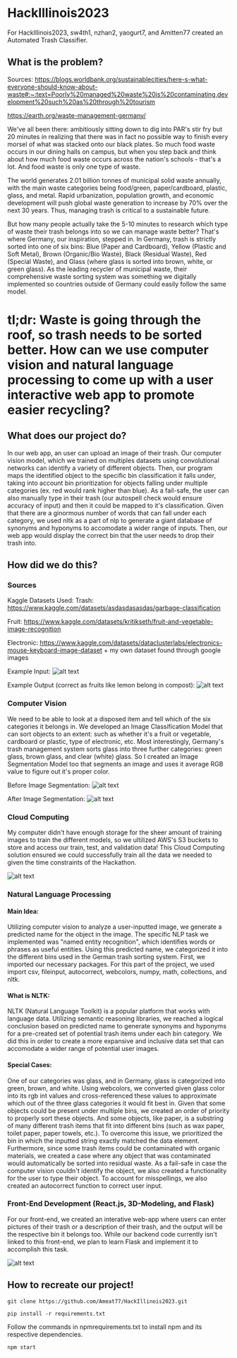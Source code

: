 # HackIllinois2023
For HackIllinois2023, sw4th1, nzhan2, yaogurt7, and Amitten77 created an Automated Trash Classifier.


## What is the problem?

Sources:
https://blogs.worldbank.org/sustainablecities/here-s-what-everyone-should-know-about-waste#:~:text=Poorly%20managed%20waste%20is%20contaminating,development%20such%20as%20through%20tourism

https://earth.org/waste-management-germany/

We've all been there: ambitiously sitting down to dig into PAR's stir fry but 20 minutes in realizing that there was in fact no possible way to finish every morsel of what was stacked onto our black plates. So much food waste occurs in our dining halls on campus, but when you step back and think about how much food waste occurs across the nation's schools - that's a lot. And food waste is only one type of waste. 

The world generates 2.01 billion tonnes of municipal solid waste annually, with the main waste categories being food/green, paper/cardboard, plastic, glass, and metal. Rapid urbanization, population growth, and economic development will push global waste generation to increase by 70% over the next 30 years. Thus, managing trash is critical to a sustainable future.

But how many people actually take the 5-10 minutes to research which type of waste their trash belongs into so we can manage waste better? That's where Germany, our inspiration, stepped in. In Germany, trash is strictly sorted into one of six bins: Blue (Paper and Cardboard), Yellow (Plastic and Soft Metal), Brown (Organic/Bio Waste), Black (Residual Waste), Red (Special Waste), and Glass (where glass is sorted into brown, white, or green glass). As the leading recycler of municipal waste, their comprehensive waste sorting system was something we digitally implemented so countries outside of Germany could easily follow the same model.

# tl;dr: Waste is going through the roof, so trash needs to be sorted better. How can we use computer vision and natural language processing to come up with a user interactive web app to promote easier recycling? 

## What does our project do?

In our web app, an user can upload an image of their trash. Our computer vision model, which we trained on multiples datasets using convolutional networks can identify a variety of different objects. Then, our program maps the identified object to the specific bin classification it falls under, taking into account bin prioritization for objects falling under multiple categories (ex. red would rank higher than blue). As a fail-safe, the user can also manually type in their trash (our autospell check would ensure accuracy of input) and then it could be mapped to it's classification. Given that there are a ginormous number of words that can fall under each category, we used nltk as a part of nlp to generate a giant database of synonyms and hyponyms to accomodate a wider range of inputs. Then, our web app would display the correct bin that the user needs to drop their trash into.

## How did we do this?

### Sources

Kaggle Datasets Used:
Trash: https://www.kaggle.com/datasets/asdasdasasdas/garbage-classification

Fruit: https://www.kaggle.com/datasets/kritikseth/fruit-and-vegetable-image-recognition

Electronic: https://www.kaggle.com/datasets/dataclusterlabs/electronics-mouse-keyboard-image-dataset + my own dataset found through google images

Example Input:
![alt text](TestImages/lemon.png)


Example Output (correct as fruits like lemon belong in compost):
![alt text](readMEImages/sort.png)
 

### Computer Vision

We need to be able to look at a disposed item and tell which of the six categories it belongs in. We developed an Image Classification Model that can sort objects to an extent: such as whether it's a fruit or vegetable, cardboard or plastic, type of electronic, etc. Most interestingly, Germany's trash management system sorts glass into three further categories: green glass, brown glass, and clear (white) glass. So I created an Image Segmentation Model too that segments an image and uses it average RGB value to figure out it's proper color.


Before Image Segmentation:
![alt text](TestImages/glass116.jpg)

After Image Segmentation:
![alt text](glassout/white1.png)


### Cloud Computing

My computer didn't have enough storage for the sheer amount of training images to train the different models, so we ultilized AWS's S3 buckets to store and access our train, test, and validation data! This Cloud Computing solution ensured we could successfully train all the data we needed to given the time constraints of the Hackathon.

![alt text](readMEImages/aws.png)


### Natural Language Processing

#### Main Idea:
Utilizing computer vision to analyze a user-inputted image, we generate a predicted name for the object in the image. The specific NLP task we implemented was "named entity recognition", which identifies words or phrases as useful entities. Using this predicted name, we categorized it into the different bins used in the German trash sorting system. First, we imported our necessary packages. For this part of the project, we used import csv, fileinput, autocorrect, webcolors, numpy, math, collections, and nltk. 

#### What is NLTK:
NLTK (Natural Language Toolkit) is a popular platform that works with language data. Utilizing semantic reasoning libraries, we reached a logical conclusion based on predicted name to generate synonyms and hyponyms for a pre-created set of potential trash items under each bin category. We did this in order to create a more expansive and inclusive data set that can accomodate a wider range of potential user images. 

#### Special Cases:
One of our categories was glass, and in Germany, glass is categorized into green, brown, and white. Using webcolors, we converted given glass color into its rgb int values and cross-referenced these values to approximate which out of the three glass categories it would fit best in. Given that some objects could be present under multiple bins, we created an order of priority to properly sort these objects. And some objects, like paper, is a substring of many different trash items that fit into different bins (such as wax paper, toilet paper, paper towels, etc.). To overcome this issue, we prioritized the bin in which the inputted string exactly matched the data element. Furthermore, since some trash items could be contaminated with organic materials, we created a case where any object that was contaminated would automatically be sorted into residual waste. As a fail-safe in case the computer vision couldn't identify the object, we also created a functionality for the user to type their object. To account for misspellings, we also created an autocorrect function to correct user input. 

### Front-End Development (React.js, 3D-Modeling, and Flask)

For our front-end, we created an interative web-app where users can enter pictures of their trash or a description of their trash, and the output will be the respective bin it belongs too. While our backend code currently isn't linked to this front-end, we plan to learn Flask and implement it to accomplish this task.

![alt text](readMEImages/webapp.png)

## How to recreate our project!

```
git clone https://github.com/Ameat77/HackIllinois2023.git
```
```
pip install -r requirements.txt
```
Follow the commands in npmrequirements.txt to install npm and its respective dependencies.
```
npm start
```
